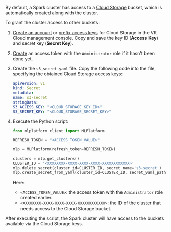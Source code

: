By default, a Spark cluster has access to a [Cloud Storage](/en/storage/s3) bucket, which is automatically created along with the cluster.

To grant the cluster access to other buckets:

1. [Create an account](/ru/storage/s3/instructions/access-management/access-keys "change-lang") or [prefix access keys](/ru/storage/s3/service-management/buckets/bucket-keys "change-lang") for Cloud Storage in the VK Cloud management console. Copy and save the key ID (**Access Key**) and secret key (**Secret Key**).
1. [Create](/ru/ml/spark-to-k8s/ml-platform-library/authz "change-lang") an access token with the `Administrator` role if it hasn't been done yet.
1. Create the `s3_secret.yaml` file. Copy the following code into the file, specifying the obtained Cloud Storage access keys:

     ```yaml
     apiVersion: v1
     kind: Secret
     metadata:
     name: s3-secret
     stringData:
     S3_ACCESS_KEY: "<CLOUD_STORAGE_KEY_ID>"
     S3_SECRET_KEY: "<CLOUD_STORAGE_SECRET_KEY>"
     ```

1. Execute the Python script:

     ```python
     from mlplatform_client import MLPlatform

     REFRESH_TOKEN = "<ACCESS_TOKEN_VALUE>"

     mlp = MLPlatform(refresh_token=REFRESH_TOKEN)

     clusters = mlp.get_clusters()
     CLUSTER_ID = '<XXXXXXXX-XXXX-XXXX-XXXX-XXXXXXXXXXXX>'
     mlp.delete_secret(cluster_id=CLUSTER_ID, secret_name='s3-secret')
     mlp.create_secret_from_yaml(cluster_id=CLUSTER_ID, secret_yaml_path='s3_secret.yaml')
     ```

     Here:

     - `<ACCESS_TOKEN_VALUE>`: the access token with the `Administrator` role created earlier.
     - `<XXXXXXXX-XXXX-XXXX-XXXX-XXXXXXXXXXXX>`: the ID of the cluster that needs access to the Cloud Storage bucket.

After executing the script, the Spark cluster will have access to the buckets available via the Cloud Storage keys.

